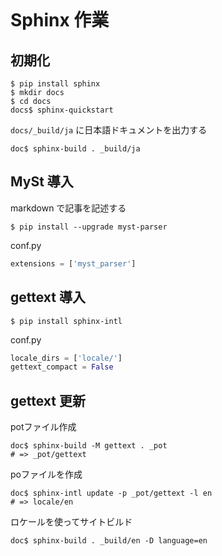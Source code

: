 ```{orphan}
```

# Sphinx 作業

## 初期化

```
$ pip install sphinx
$ mkdir docs
$ cd docs
docs$ sphinx-quickstart
```

`docs/_build/ja` に日本語ドキュメントを出力する
```
doc$ sphinx-build . _build/ja
```

## MySt 導入

markdown で記事を記述する

```
$ pip install --upgrade myst-parser
```

conf.py
```py
extensions = ['myst_parser']
```

## gettext 導入

```
$ pip install sphinx-intl
```

conf.py
```py
locale_dirs = ['locale/']
gettext_compact = False
```

## gettext 更新

potファイル作成
```
doc$ sphinx-build -M gettext . _pot
# => _pot/gettext
```

poファイルを作成
```
doc$ sphinx-intl update -p _pot/gettext -l en
# => locale/en
```

ロケールを使ってサイトビルド
```
doc$ sphinx-build . _build/en -D language=en
```
